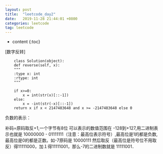 ```yaml
---
layout: post
title:  "leetcode_day2"
date:   2019-11-28 21:44:01 +0800
categories: leetcode
tag: leetcode
---
```


* content
{:toc}


[数字反转]

        class Solution(object):
        def reverse(self, x):
        """
        :type x: int
        :rtype: int
        """
        
        if x>=0:
            x = int(str(x)[::-1])
        else:
            x = -int(str(-x)[::-1])
        return x if x < 2147483648 and x >= -2147483648 else 0

负数的表示：

补码=原码取反+1,一个字节有8位 可以表示的数值范围在 -128到+127,用二进制表示也就是 10000000 - 01111111（注意：最高位表示符号）,最高位是1的都是负数,最高位是0的都是正数。如-7原码是 10000111 然后取反（最高位是符号位不用取反）得11111000，加１得11111001，那么-7的二进制数就是 11111001．
